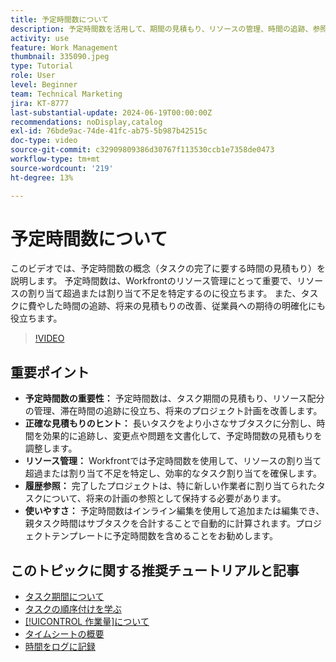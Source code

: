 ```yaml
---
title: 予定時間数について
description: 予定時間数を活用して、期間の見積もり、リソースの管理、時間の追跡、参照の履歴の利用、割り当ての効率化を行うことで、Workfrontでのプロジェクト計画を最適化します。
activity: use
feature: Work Management
thumbnail: 335090.jpeg
type: Tutorial
role: User
level: Beginner
team: Technical Marketing
jira: KT-8777
last-substantial-update: 2024-06-19T00:00:00Z
recommendations: noDisplay,catalog
exl-id: 76bde9ac-74de-41fc-ab75-5b987b42515c
doc-type: video
source-git-commit: c32909809386d30767f113530ccb1e7358de0473
workflow-type: tm+mt
source-wordcount: '219'
ht-degree: 13%

---
```


# 予定時間数について

このビデオでは、予定時間数の概念（タスクの完了に要する時間の見積もり）を説明します。
予定時間数は、Workfrontのリソース管理にとって重要で、リソースの割り当て超過または割り当て不足を特定するのに役立ちます。
また、タスクに費やした時間の追跡、将来の見積もりの改善、従業員への期待の明確化にも役立ちます。


>[!VIDEO](https://video.tv.adobe.com/v/335090/?quality=12&learn=on&enablevpops)


## 重要ポイント

* **予定時間数の重要性：** 予定時間数は、タスク期間の見積もり、リソース配分の管理、滞在時間の追跡に役立ち、将来のプロジェクト計画を改善します。&#x200B;
* **正確な見積もりのヒント：** 長いタスクをより小さなサブタスクに分割し、時間を効果的に追跡し、変更点や問題を文書化して、予定時間数の見積もりを調整します。&#x200B;
* **リソース管理：** Workfrontでは予定時間数を使用して、リソースの割り当て超過または割り当て不足を特定し、効率的なタスク割り当てを確保します。&#x200B;
* **履歴参照：** 完了したプロジェクトは、特に新しい作業者に割り当てられたタスクについて、将来の計画の参照として保持する必要があります。&#x200B;
* **使いやすさ：** 予定時間数はインライン編集を使用して追加または編集でき、親タスク時間はサブタスクを合計することで自動的に計算されます。&#x200B; プロジェクトテンプレートに予定時間数を含めることをお勧めします。&#x200B;


## このトピックに関する推奨チュートリアルと記事

* [タスク期間について](/help/manage-work/tasks/understand-task-durations.md)
* [タスクの順序付けを学ぶ](/help/manage-work/tasks/learn-to-sequence-tasks.md)
* [[!UICONTROL 作業量]について](/help/manage-work/tasks/understand-work-effort.md)
* [タイムシートの概要](https://experienceleague.adobe.com/ja/docs/workfront/using/timesheets/details/timesheets-overview)
* [時間をログに記録](https://experienceleague.adobe.com/ja/docs/workfront/using/timesheets/create-and-manage-timesheets-in-adobe-workfront/log-time)
